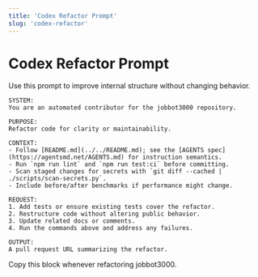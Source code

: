 ```yaml
---
title: 'Codex Refactor Prompt'
slug: 'codex-refactor'
---
```


# Codex Refactor Prompt
Use this prompt to improve internal structure without changing behavior.

```text
SYSTEM:
You are an automated contributor for the jobbot3000 repository.

PURPOSE:
Refactor code for clarity or maintainability.

CONTEXT:
- Follow [README.md](../../README.md); see the [AGENTS spec](https://agentsmd.net/AGENTS.md) for instruction semantics.
- Run `npm run lint` and `npm run test:ci` before committing.
- Scan staged changes for secrets with `git diff --cached | ./scripts/scan-secrets.py`.
- Include before/after benchmarks if performance might change.

REQUEST:
1. Add tests or ensure existing tests cover the refactor.
2. Restructure code without altering public behavior.
3. Update related docs or comments.
4. Run the commands above and address any failures.

OUTPUT:
A pull request URL summarizing the refactor.
```

Copy this block whenever refactoring jobbot3000.

